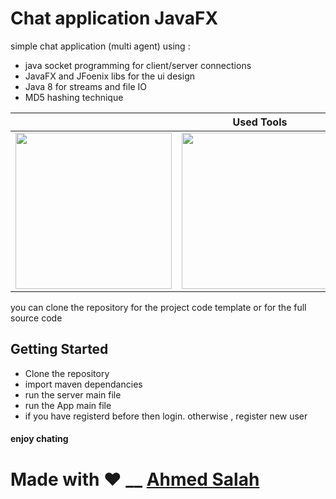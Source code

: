 # Chat application JavaFX
simple chat application (multi agent) using :
* java socket programming for client/server connections
* JavaFX and JFoenix libs for the ui design
* Java 8 for streams and file IO
* MD5 hashing technique 

|  | Used Tools |  |
| :---         |     :---:      |          ---: |
| <img src="https://sdtimes.com/wp-content/uploads/2018/03/jfxlogopad1.png" width="250" height="250">   | <img src="https://miro.medium.com/max/570/1*9wRFJrILrWmulfgvsZ8ESA.png" width="250" height="250">     | <img src="https://arthurpoiret.fr/images/jfoenix.png" width="250" height="250">  | <img src="https://c0.klipartz.com/pngpicture/960/802/gratis-png-plataforma-java-programador-de-socket-de-red-de-invocacion-de-metodo-remoto-de-edicion-estandar-de-java.png" width="250" height="250">


you can clone the repository for the project code template or for the full source code

## Getting Started
* Clone the repository
* import maven dependancies
* run the server main file
* run the App main file
* if you have registerd before then login. otherwise , register new user
#### enjoy chating


# Made with :heart: __    <a href = "https://www.facebook.com/SWEAhmedSalah/">Ahmed Salah</a>
